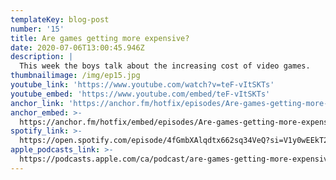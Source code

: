 ```yaml
---
templateKey: blog-post
number: '15'
title: Are games getting more expensive?
date: 2020-07-06T13:00:45.946Z
description: |
  This week the boys talk about the increasing cost of video games.
thumbnailimage: /img/ep15.jpg
youtube_link: 'https://www.youtube.com/watch?v=teF-vItSKTs'
youtube_embed: 'https://www.youtube.com/embed/teF-vItSKTs'
anchor_link: 'https://anchor.fm/hotfix/episodes/Are-games-getting-more-expensive-egbedi'
anchor_embed: >-
  https://anchor.fm/hotfix/embed/episodes/Are-games-getting-more-expensive-egbedi/a-a2klmhk
spotify_link: >-
  https://open.spotify.com/episode/4fGmbXAlqdtx662sq34VeQ?si=V1y0wEEkT2G2xHJvQicpCg
apple_podcasts_link: >-
  https://podcasts.apple.com/ca/podcast/are-games-getting-more-expensive/id1509473966?i=1000482881914
---
```

